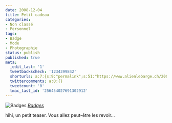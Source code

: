 ```yaml
---
date: 2008-12-04
title: Petit cadeau
categories:
- Non classé
- Personnel
tags:
- Badge
- Mode
- Photographie
status: publish
published: true
meta:
  _edit_last: '1'
  tweetbackscheck: '1234399842'
  shorturls: a:7:{s:9:"permalink";s:51:"https://www.alienlebarge.ch/2008/12/04/petit-cadeau/";s:7:"tinyurl";s:25:"https://tinyurl.com/bfomhb";s:4:"isgd";s:17:"https://is.gd/ikhh";s:5:"bitly";s:20:"https://bit.ly/2kVFLg";s:5:"snipr";s:22:"https://snipr.com/b9xts";s:5:"snurl";s:22:"https://snurl.com/b9xts";s:7:"snipurl";s:24:"https://snipurl.com/b9xts";}
  twittercomments: a:0:{}
  tweetcount: '0'
  tmac_last_id: '256454027691302912'
---
```

<img src="https://farm4.static.flickr.com/3224/3082100549_72ec75c89e.jpg" alt="Badges" />
<em><a title="photo sharing" href="https://www.flickr.com/photos/alienlebarge/3082100549/">Badges</a></em>

hihi, un petit teaser. Vous allez peut-être les revoir...

